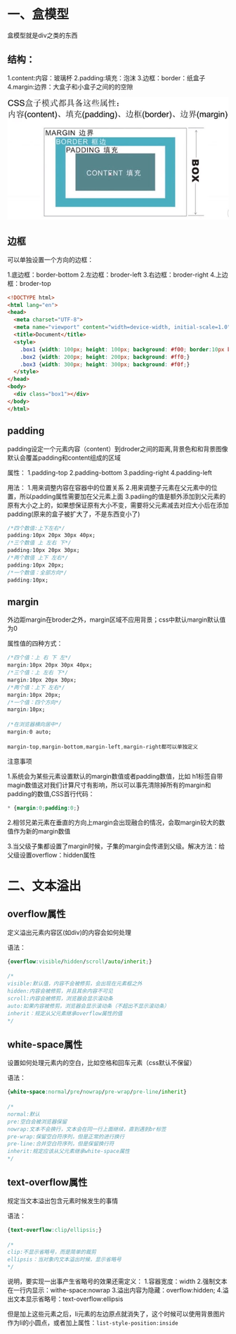 # 一、盒模型
盒模型就是div之类的东西

## 结构：
1.content:内容：玻璃杯
2.padding:填充：泡沫
3.边框：border：纸盒子
4.margin:边界：大盒子和小盒子之间的的空隙

![盒模型参数](https://github.com/zihaopang/Backen-develope/blob/master/pics/html%26css/1.%E7%9B%92%E6%A8%A1%E5%9E%8B%E5%8F%82%E6%95%B0.JPG)

## 边框

可以单独设置一个方向的边框：

1.底边框：border-bottom
2.左边框：broder-left
3.右边框：broder-right
4.上边框：broder-top

```html
<!DOCTYPE html>
<html lang="en">
<head>
  <meta charset="UTF-8">
  <meta name="viewport" content="width=device-width, initial-scale=1.0">
  <title>Document</title>
  <style>
    .box1 {width: 100px; height: 100px; background: #f00; border:10px black solid ;border-top: none;}
    .box2 {width: 200px; height: 200px; background: #ff0;}
    .box3 {width: 300px; height: 300px; background: #f0f;}
  </style>
</head>
<body>
  <div class="box1"></div>
</body>
</html>
```

## padding

padding设定一个元素内容（content）到droder之间的距离,背景色和和背景图像默认会覆盖padding和content组成的区域

属性：
1.padding-top
2.padding-bottom
3.padding-right
4.padding-left

用法：
1.用来调整内容在容器中的位置关系
2.用来调整子元素在父元素中的位置，所以padding属性需要加在父元素上面
3.padiing的值是额外添加到父元素的原有大小之上的，如果想保证原有大小不变，需要将父元素减去对应大小后在添加padding(原来的盒子被扩大了，不是东西变小了)

```css
/*四个数值:上下左右*/
padding:10px 20px 30px 40px;
/*三个数值 上 左右 下*/
padding:10px 20px 30px;
/*两个数值 上下 左右*/
padding:10px 20px;
/*一个数值：全部方向*/
padding:10px;
```

## margin
外边距margin在broder之外，margin区域不应用背景；css中默认margin默认值为0

属性值的四种方式：

```css
/*四个值：上 右 下 左*/
margin:10px 20px 30px 40px;
/*三个值：上 左右 下*/
margin:10px 20px 30px;
/*两个值：上下 左右*/
margin:10px 20px;
/*一个值：四个方向*/
margin:10px;

/*在浏览器横向居中*/
margin:0 auto;

margin-top,margin-bottom,margin-left,margin-right都可以单独定义
```

注意事项

1.系统会为某些元素设置默认的margin数值或者padding数值，比如
h1标签自带magin数值这对我们计算尺寸有影响，所以可以事先清除掉所有的margin和padding的数值,CSS首行代码：
```css
* {margin:0;padding:0;}
```
2.相邻兄弟元素在垂直的方向上margin会出现融合的情况，会取margin较大的数值作为新的margin数值

3.当父级子集都设置了margin时候，子集的margin会传递到父级。解决方法：给父级设置overflow：hidden属性

# 二、文本溢出

## overflow属性
定义溢出元素内容区(如div)的内容会如何处理

语法：
```css
{overflow:visible/hidden/scroll/auto/inherit;}

/*
visible:默认值，内容不会被修剪，会出现在元素框之外
hidden:内容会被修剪，并且其余内容不可见
scroll:内容会被修剪，浏览器会显示滚动条
auto:如果内容被修剪，浏览器会显示滚动条（不超出不显示滚动条）
inherit：规定从父元素继承overflow属性的值
*/
```

## white-space属性
设置如何处理元素内的空白，比如空格和回车元素（css默认不保留）

语法：

```css
{white-space:normal/pre/nowrap/pre-wrap/pre-line/inherit}

/*
normal:默认
pre:空白会被浏览器保留
nowrap:文本不会换行，文本会在同一行上面继续，直到遇到br标签
pre-wrap:保留空白符序列，但是正常的进行换行
pre-line:合并空白符序列，但是保留换行符
inherit:规定应该从父元素继承white-space属性
*/
```

## text-overflow属性
规定当文本溢出包含元素时候发生的事情

语法：

```css
{text-overflow:clip/ellipsis;}

/*
clip:不显示省略号，而是简单的裁剪
ellipsis：当对象内文本溢出时候，显示省略号
*/
```

说明，要实现一出事产生省略号的效果还需定义：
1.容器宽度：width
2.强制文本在一行内显示：withe-space:nowrap
3.溢出内容为隐藏：overflow:hidden;
4.溢出文本显示省略号：text-overflow:ellipsis

但是加上这些元素之后，li元素的左边原点就消失了，这个时候可以使用背景图片作为li的小圆点，或者加上属性：`list-style-position:inside`